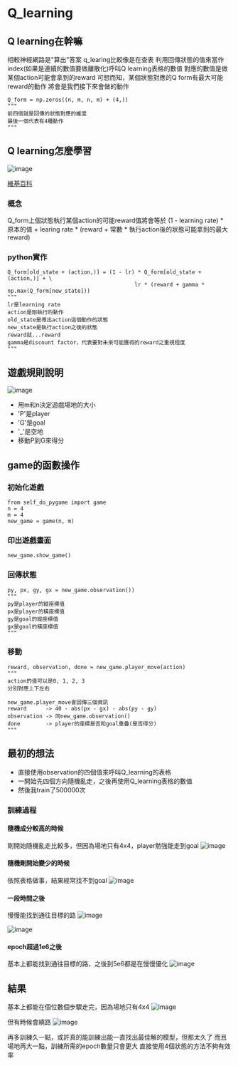 # Q_learning


## Q learning在幹嘛
相較神經網路是"算出"答案
q_learing比較像是在查表
利用回傳狀態的值來當作index(如果是連續的數值要做離散化)呼叫Q learning表格的數值
對應的數值是做某個action可能會拿到的reward
可想而知，某個狀態對應的Q form有最大可能reward的動作
將會是我們接下來會做的動作
```python=
Q_form = np.zeros((n, m, n, m) + (4,))
"""
前四個就是回傳的狀態對應的維度
最後一個代表有4種動作
"""
```

## Q learning怎麼學習

![image](https://github.com/weiso131/Q_learning/assets/131360912/630b8a9d-89ef-4297-98ca-cd3b2586b643)


[維基百科](https://zh.wikipedia.org/zh-tw/Q%E5%AD%A6%E4%B9%A0)

### 概念
Q_form上個狀態執行某個action的可能reward值將會等於
(1 - learning rate) * 原本的值 + 
learing rate * (reward + 常數 * 執行action後的狀態可能拿到的最大reward)

### python實作

```python=
Q_form[old_state + (action,)] = (1 - lr) * Q_form[old_state + (action,)] + \
                                        lr * (reward + gamma * np.max(Q_form[new_state]))
"""
lr是learning rate
action是剛執行的動作
old_state是導出action這個動作的狀態
new_state是執行action之後的狀態
reward就...reward
gamma是discount factor，代表要對未來可能獲得的reward之重視程度
"""
```




## 遊戲規則說明
![image](https://github.com/weiso131/Q_learning/assets/131360912/a8103c16-4800-439a-ad47-ab873bcd67aa)
- 用m和n決定遊戲場地的大小
- 'P'是player
- 'G'是goal
- '_'是空地
- 移動P到G來得分

## game的函數操作
### 初始化遊戲
```python=
from self_do_pygame import game
n = 4
m = 4
new_game = game(n, m)
```
### 印出遊戲畫面
```python=
new_game.show_game()
```
### 回傳狀態
```python=
py, px, gy, gx = new_game.observation())
"""
py是player的縱座標值
px是player的橫座標值
gy是goal的縱座標值
gx是goal的橫座標值
"""
```
### 移動
```python=
reward, observation, done = new_game.player_move(action)
"""
action的值可以是0, 1, 2, 3
分別對應上下左右

new_game.player_move會回傳三個資訊
reward      -> 40 - abs(px - gx) - abs(py - gy)
observation -> 同new_game.observation()
done        -> player的座標是否和goal重疊(是否得分)
"""
```

## 最初的想法
- 直接使用observation的四個值來呼叫Q_learning的表格
- 一開始先四個方向隨機亂走，之後再使用Q_learning表格的數值
- 然後我train了500000次

### 訓練過程
#### 隨機成分較高的時候
剛開始隨機亂走比較多，但因為場地只有4x4，player勉強能走到goal
![image](https://github.com/weiso131/Q_learning/assets/131360912/96496dd8-6c8c-4f06-8685-4506f73893e5)


#### 隨機剛開始變少的時候
依照表格做事，結果經常找不到goal
![image](https://github.com/weiso131/Q_learning/assets/131360912/9cc592ac-07bd-43cd-80bd-27b2d94103d2)


#### 一段時間之後
慢慢能找到通往目標的路
![image](https://github.com/weiso131/Q_learning/assets/131360912/a00c1e47-2a7d-47b0-ad74-f61c6f209af9)

![image](https://github.com/weiso131/Q_learning/assets/131360912/59003c31-b3ac-4be5-b1e8-994c0f22f45f)


#### epoch超過1e6之後
基本上都能找到通往目標的路，之後到5e6都是在慢慢優化
![image](https://github.com/weiso131/Q_learning/assets/131360912/130eff2d-41eb-4d36-8fab-7fd8c1835696)


## 結果
基本上都能在個位數個步驟走完，因為場地只有4x4
![image](https://github.com/weiso131/Q_learning/assets/131360912/f5710161-1c0e-49f5-9bda-1a5737d86402)


但有時候會繞路
![image](https://github.com/weiso131/Q_learning/assets/131360912/f6f5a25e-0989-4567-b906-c95cf9921037)

再多訓練久一點，或許真的能訓練出能一直找出最佳解的模型，但那太久了
而且場地再大一點，訓練所需的epoch數量只會更大
直接使用4個狀態的方法不夠有效率


